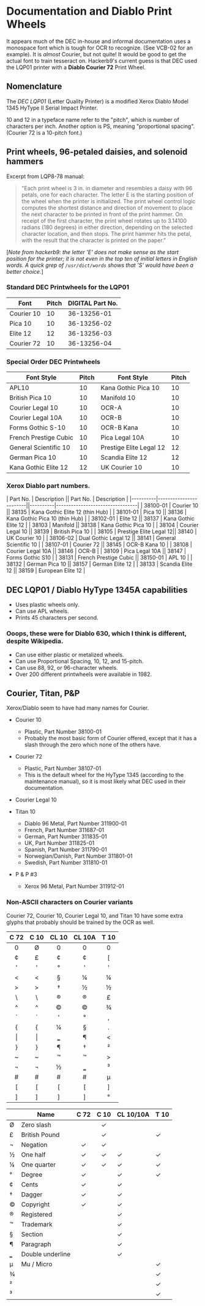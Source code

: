 # Documentation and Diablo Print Wheels

It appears much of the DEC in-house and informal documentation uses a
monospace font which is tough for OCR to recognize. (See VCB-02 for an
example). It is _almost_ Courier, but not quite! It would be good to
get the actual font to train tesseract on. Hackerb9's current guess is
that DEC used the LQP01 printer with a **Diablo Courier 72** Print
Wheel.

## Nomenclature

The _DEC LQP01_ (Letter Quality Printer) is a modified Xerox Diablo
Model 1345 HyType II Serial Impact Printer.

10 and 12 in a typeface name refer to the "pitch", which is number of
characters per inch. Another option is PS, meaning "proportional
spacing". (Courier 72 is a 10-pitch font.)

## Print wheels, 96-petaled daisies, and solenoid hammers

Excerpt from LQP8-78 manual:

> "Each print wheel is 3 in. in diameter and resembles a
> daisy with 96 petals, one for each character. The letter E
> is the starting position of the wheel when the printer is
> initialized. The print wheel control logic computes the
> shortest distance and direction of movement to place the
> next character to be printed in front of the print hammer.
> On receipt of the first character, the print wheel rotates
> up to 3.14100 radians (180 degrees) in either direction,
> depending on the selected character location, and then
> stops. The print hammer hits the petal, with the result
> that the character is printed on the paper."

[_Note from hackerb9: the letter 'E' does not make sense as the start
position for the printer; it is not even in the top ten of initial
letters in English words. A quick grep of `/usr/dict/words` shows that
'S' would have been a better choice._]


### Standard DEC Printwheels for the LQP01

| Font       | Pitch | DIGITAL Part No. |
|------------|-------|------------------|
| Courier 10 | 10    | 36-13256-01      |
| Pica 10    | 10    | 36-13256-02      |
| Elite 12   | 12    | 36-13256-03      |
| Courier 72 | 10    | 36-13256-04      |


### Special Order DEC Printwheels

| Font Style            | Pitch | Font Style              | Pitch |
|-----------------------|-------|-------------------------|-------|
| APL10                 | 10    | Kana Gothic Pica 10     | 10    |
| British Pica 10       | 10    | Manifold 10             | 10    |
| Courier Legal 10      | 10    | OCR-A                   | 10    |
| Courier Legal 10A     | 10    | OCR-B                   | 10    |
| Forms Gothic S-10     | 10    | OCR-B Kana              | 10    |
| French Prestige Cubic | 10    | Pica Legal 10A          | 10    |
| General Scientific 10 | 10    | Prestige Elite Legal 12 | 12    |
| German Pica 10        | 10    | Scandia Elite 12        | 12    |
| Kana Gothic Elite 12  | 12    | UK Courier 10           | 10    |


### Xerox Diablo part numbers.

| Part No. | Description            || Part No. | Description                     |
|----------|------------------------||----------|---------------------------------|
| 38100-01 | Courier 10             || 38135    | Kana Gothic Elite 12 (thin Hub) |
| 38101-01 | Pica 10                || 38136    | Kana Gothic Pica 10 (thin Hub)  |
| 38102-01 | Elite 12               || 38137    | Kana Gothic Elite 12            |
| 38103    | Manifold               || 38138    | Kana Gothic Pica 10             |
| 38104    | Courier Legal 10       || 38139    | British Pica 10                 |
| 38105    | Prestige Elite Legal 12|| 38140    | UK Courier 10                   |
| 38106-02 | Dual Gothic Legal 12   || 38141    | General Scientific 10           |
| 38107-01 | Courier 72             || 38145    | OCR-B Kana 10                   |
| 38108    | Courier Legal 10A      || 38146    | OCR-B                           |
| 38109    | Pica Legal 10A         || 38147    | Forms Gothic S10                |
| 38131    | French Prestige Cubic  || 38150-01 | APL 10                          |
| 38132    | German Pica 10         || 38157    | German Elite 12                 |
| 38133    | Scandia Elite 12       || 38159    | European Elite 12               |














## DEC LQP01 / Diablo HyType 1345A capabilities

* Uses plastic wheels only.
* Can use APL wheels.
* Prints 45 characters per second.

### Ooops, these were for Diablo 630, which I think is different, despite Wikipedia.
* Can use either plastic or metalized wheels.
* Can use Proportional Spacing, 10, 12, and 15-pitch.
* Can use 88, 92, or 96-character wheels.
* Over 200 different printwheels were available in 1982.

## Courier, Titan, P&P

Xerox/Diablo seem to have had many names for Courier.

* Courier 10
  * Plastic, Part Number 38100-01
  * Probably the most basic form of Courier offered, except that it
    has a slash through the zero which none of the others have.
* Courier 72
  * Plastic, Part Number 38107-01
  * This is the default wheel for the HyType 1345 (according to the
    maintenance manual), so it is most likely what DEC used in their
    documentation.
* Courier Legal 10
* Titan 10
  * Diablo 96 Metal, Part Number 311900-01
  * French, Part Number 311687-01
  * German, Part Number 311835-01
  * UK, Part Number 311825-01
  * Spanish, Part Number 311790-01
  * Norwegian/Danish, Part Number 311801-01
  * Swedish, Part Number 311810-01

* P & P #3
  * Xerox 96 Metal, Part Number 311912-01

### Non-ASCII characters on Courier variants

Courier 72, Courier 10, Courier Legal 10, and Titan 10 have some extra
glyphs that probably should be trained by the OCR as well.


| C 72 | C 10 | CL 10 | CL 10A | T 10 |
|:----:|:----:|:-----:|:------:|:----:|
| 0    | Ø    | 0     | 0      | 0    |
| ¢    | £    | ¢     | ¢      | [    |
| \'   | \'   | °     | \'     | \'   |
| <    | <    | §     | ¼      | ¼    |
| >    | >    | †     | ½      | ½    |
| \\   | \\   | ®     | ®      | £    |
| \^   | \^   | ©     | ©      | ¾    |
| \`   | \`   | \'    | °      | ,    |
| \{   | \{   | ¼     | §      | .    |
| \|   | \|   | ‗     | ¶      | \<   |
| \}   | \}   | ¶     | †      | ²    |
| ~    | ~    | ™     | ™      | \>   |
| ¬    | ¬    | ½     | ‗      | ³    |
| \#   | \#   | \#    | \#     | µ    |
| \[   | \[   | \[    | \[     | \]   |
| \]   | \]   | \]    | \]     | °    |


|   | Name             | C 72 | C 10 | CL 10/10A | T 10 |
|---|------------------|:----:|:----:|:----------|------|
| Ø | Zero slash       |      | ✓    |           |      |
| £ | British Pound    |      | ✓    |           | ✓    |
| ¬ | Negation         | ✓    | ✓    |           |      |
| ½ | One half         | ✓    | ✓    | ✓         | ✓    |
| ¼ | One quarter      | ✓    | ✓    | ✓         | ✓    |
| ° | Degree           | ✓    |      | ✓         | ✓    |
| ¢ | Cents            | ✓    |      | ✓         |      |
| † | Dagger           | ✓    |      | ✓         |      |
| © | Copyright        | ✓    |      | ✓         |      |
| ® | Registered       |      |      | ✓         |      |
| ™ | Trademark        |      |      | ✓         |      |
| § | Section          |      |      | ✓         |      |
| ¶ | Paragraph        |      |      | ✓         |      |
| ‗ | Double underline |      |      | ✓         |      |
| µ | Mu / Micro       |      |      |           | ✓    |
| ¾ |                  |      |      |           | ✓    |
| ² |                  |      |      |           | ✓    |
| ³ |                  |      |      |           | ✓    |
